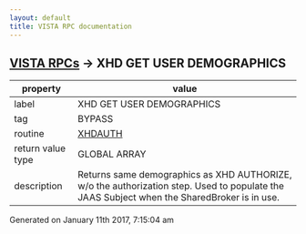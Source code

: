 ```yaml
---
layout: default
title: VISTA RPC documentation
---
```




## [VISTA RPCs](TableOfContent.md) &#8594; XHD GET USER DEMOGRAPHICS 

 property | value 
--- | --- 
 label | XHD GET USER DEMOGRAPHICS
 tag | BYPASS
 routine | [XHDAUTH](http://code.osehra.org/dox/Routine_XHDAUTH_source.html)
 return value type | GLOBAL ARRAY
 description | Returns same demographics as XHD AUTHORIZE, w/o the authorization step. Used to populate the JAAS Subject when the SharedBroker is in use. 




 Generated on January 11th 2017, 7:15:04 am